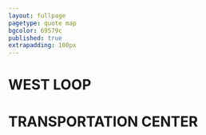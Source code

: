 ```yaml
---
layout: fullpage
pagetype: quote map
bgcolor: 69579c
published: true
extrapadding: 100px
---
```


<div class="mapstage"></div>

# WEST LOOP
# TRANSPORTATION CENTER

